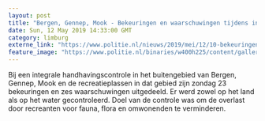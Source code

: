 ```yaml
---
layout: post
title: "Bergen, Gennep, Mook - Bekeuringen en waarschuwingen tijdens integrale handhavingscontrole"
date: Sun, 12 May 2019 14:33:00 GMT
category: limburg
externe_link: "https://www.politie.nl/nieuws/2019/mei/12/10-bekeuringen-en-waarschuwingen-tijdens-integrale-handhavingscontrole.html"
feature_image: "https://www.politie.nl/binaries/w400h225/content/gallery/politie/nieuws/2019/mei/10-lg/foto-visserij.jpg"
---
```


Bij een integrale handhavingscontrole in het buitengebied van Bergen, Gennep, Mook en de recreatieplassen in dat gebied zijn zondag  23 bekeuringen en zes waarschuwingen uitgedeeld. Er werd zowel op het land als op het water gecontroleerd. Doel van de controle was om de overlast door recreanten voor fauna, flora en omwonenden te verminderen.
